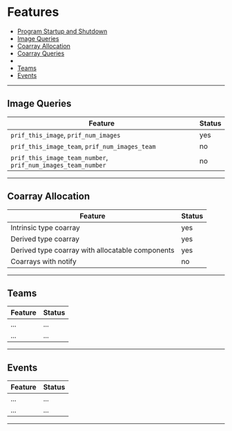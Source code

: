 # Features

- [Program Startup and Shutdown](Program-Startup-and-Shutdown)
- [Image Queries](#Image-Queries)
- [Coarray Allocation](#Coarray-Allocation)
- [Coarray Queries](#Coarray-Queries)
- [](#)
- [Teams](#teams)
- [Events](#events)

---

## Image Queries

| Feature | Status |
|---------|--------|
| `prif_this_image`, `prif_num_images`    | yes |
| `prif_this_image_team`, `prif_num_images_team`  | no |
| `prif_this_image_team_number`, `prif_num_images_team_number`  | no |

---

## Coarray Allocation

| Feature | Status |
|---------|--------|
| Intrinsic type coarray    | yes |
| Derived type coarray    | yes |
| Derived type coarray with allocatable components    | yes |
| Coarrays with notify    | no |


---

## Teams

| Feature | Status |
|---------|--------|
| ... | ... |
| ... | ... |

---

## Events

| Feature | Status |
|---------|--------|
| ... | ... |
| ... | ... |

---
